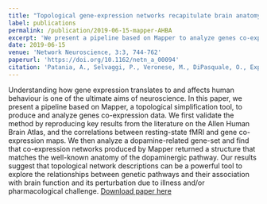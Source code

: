 ```yaml
---
title: "Topological gene-expression networks recapitulate brain anatomy and function."
label: publications
permalink: /publication/2019-06-15-mapper-AHBA
excerpt: 'We present a pipeline based on Mapper to analyze genes co-expression data. We find that co-expression networks produced by Mapper returned a structure that matches the well-known anatomy of the dopaminergic pathway.'
date: 2019-06-15
venue: 'Network Neuroscience, 3:3, 744-762'
paperurl: 'https://doi.org/10.1162/netn_a_00094'
citation: 'Patania, A., Selvaggi, P., Veronese, M., DiPasquale, O., Expert, P., & Petri, G. (2019). <i>Network Neuroscience</i>, 3:3, 744-762.'
---
```

Understanding how gene expression translates to and affects human behaviour is one of the ultimate aims of neuroscience. In this paper, we present a pipeline based on Mapper, a topological simplification tool, to produce and analyze genes co-expression data. We first validate the method by reproducing key results from the literature on the Allen Human Brain Atlas, and the correlations between resting-state fMRI and gene co-expression maps. We then analyze a dopamine-related gene-set and find that co-expression networks produced by Mapper returned a structure that matches the well-known anatomy of the dopaminergic pathway. Our results suggest that topological network descriptions can be a powerful tool to explore the relationships between genetic pathways and their association with brain function and its perturbation due to illness and/or pharmacological challenge.
[Download paper here](https://doi.org/10.1162/netn_a_00094)
